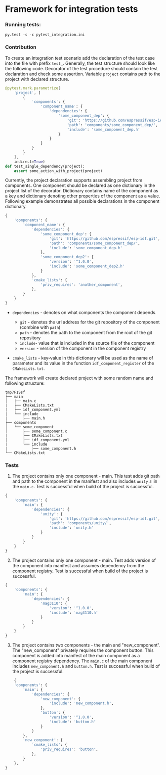 # Framework for integration tests

### Running tests:

```
py.test -s -c pytest_integration.ini
```

### Contribution

To create an integration test scenario add the declaration of the test case into the file with prefix
`test_`. Generally, the test structure should look like the following code. Decorator of the test procedure should
contain the test declaration and check some assertion. Variable `project` contains path to the project with declared
structure.

```python
@pytest.mark.parametrize(
    'project', [
        {
            'components': {
                'component_name': {
                    'dependencies': {
                        'some_component_dep': {
                            'git': 'https://github.com/espressif/esp-idf.git',
                            'path': 'components/some_component_dep/',
                            'include': 'some_component_dep.h'
                        }
                    }
                }
            }
        }
    ],
    indirect=True)
def test_single_dependency(project):
    assert some_action_with_project(project)
```

Currently, the project declaration supports assembling project from components. One component should be declared as one
dictionary in the project list of the decorator. Dictionary contains name of the component as a key and dictionary
denoting other properties of the component as a value. Following example demonstrates all possible declarations in the
component dictionary.

```python
{
    'components': {
        'component_name': {
            'dependencies': {
                'some_component_dep': {
                    'git': 'https://github.com/espressif/esp-idf.git',
                    'path': 'components/some_component_dep/',
                    'include': 'some_component_dep.h'
                },
                'some_component_dep2': {
                    'version': '^1.0.0',
                    'include': 'some_component_dep2.h'
                }
            },
            'cmake_lists': {
                'priv_requires': 'another_component',
            },
        }
    }
}
```

- `dependencies` - denotes on what components the component depends.
    - `git` - denotes the url address for the git repository of the component (combine with `path`)
    - `path` - denotes the path to the component from the root of the git repository
    - `include`- value that is included in the source file of the component
    - `version` - version of the component in the component registry

- `cmake_lists` - key-value in this dictionary will be used as the name of parameter and its value in the
  function `idf_component_register` of the `CMakeLists.txt`.

The framework will create declared project with some random name and following structure:

```
tmp7F1Ssf
├── main
│   ├── main.c
|   ├── CMakeLists.txt
|   ├── idf_component.yml
|   └── include
|       ├── main.h
├── components
│   └── some_component
│       ├── some_component.c
|       ├── CMakeLists.txt
|       ├── idf_component.yml
|       └── include
|           ├── some_component.h
└── CMakeLists.txt
```

### Tests

1. The project contains only one component - main. This test adds git path and path to the component in the manifest and
   also includes `unity.h` in the `main.c`. Test is successful when build of the project is successful.

```python
{
    'components': {
        'main': {
            'dependencies': {
                'unity': {
                    'git': 'https://github.com/espressif/esp-idf.git',
                    'path': 'components/unity/',
                    'include': 'unity.h'
                }
            }
        }
    }
}
```

2. The project contains only one component - main. Test adds version of the component into manifest and assumes
   dependency from the component registry. Test is successful when build of the project is successful.

```python
{
    'components': {
        'main': {
            'dependencies': {
                'mag3110': {
                    'version': '^1.0.0',
                    'include': 'mag3110.h'
                }
            }
        }
    }
}
```

3. The project contains two components - the main and "new_component". The "new_component"
privately requires the component button. This component is added into manifest of the main component 
   as a component registry dependency. The `main.c` of the main component includes `new_component.h` 
   and `button.h`. Test is successful when build of the project is successful.

```python
    {
    'components': {
        'main': {
            'dependencies': {
                'new_component': {
                    'include': 'new_component.h',
                },
                'button': {
                    'version': '^1.0.0',
                    'include': 'button.h'
                }
            }
        },
        'new_component': {
            'cmake_lists': {
                'priv_requires': 'button',
            },
        }
    },
}
```
